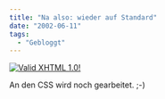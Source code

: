 ```yaml
---
title: "Na also: wieder auf Standard"
date: "2002-06-11"
tags:
  - "Gebloggt"
---
```


[![Valid XHTML 1.0!](http://www.w3.org/Icons/valid-xhtml10)](http://validator.w3.org/check/referer)

An den CSS wird noch gearbeitet. ;-)
